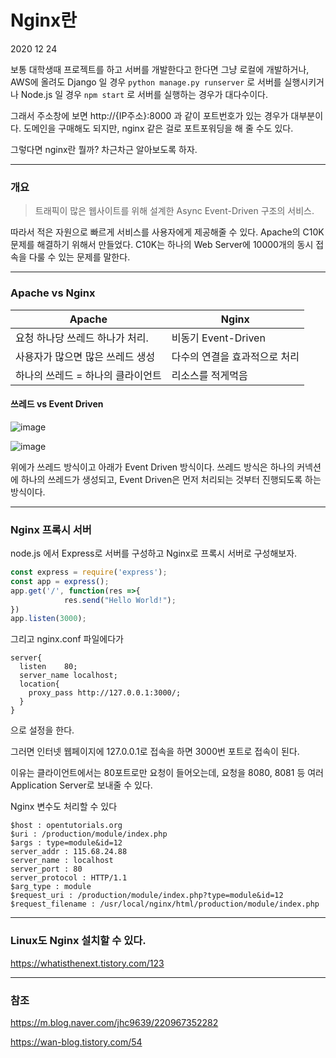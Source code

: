 # Nginx란

2020 12 24

보통 대학생때 프로젝트를 하고 서버를 개발한다고 한다면 그냥 로컬에 개발하거나, AWS에 올려도 Django 일 경우 `python manage.py runserver` 로 서버를 실행시키거나 Node.js 일 경우 `npm start` 로 서버를 실행하는 경우가 대다수이다.

그래서 주소창에 보면 http://{IP주소}:8000 과 같이 포트번호가 있는 경우가 대부분이다. 도메인을 구매해도 되지만, nginx 같은 걸로 포트포워딩을 해 줄 수도 있다.

그렇다면 nginx란 뭘까? 차근차근 알아보도록 하자.

---

### 개요

> 트래픽이 많은 웹사이트를 위해 설계한 Async Event-Driven 구조의 서비스.

따라서 적은 자원으로 빠르게 서비스를 사용자에게 제공해줄 수 있다. Apache의 C10K 문제를 해결하기 위해서 만들었다. C10K는 하나의 Web Server에 10000개의 동시 접속을 다룰 수 있는 문제를 말한다.

---

### Apache vs Nginx

| Apache                            | Nginx                         |
| --------------------------------- | ----------------------------- |
| 요청 하나당 쓰레드 하나가 처리.   | 비동기 Event-Driven           |
| 사용자가 많으면 많은 쓰레드 생성  | 다수의 연결을 효과적으로 처리 |
| 하나의 쓰레드 = 하나의 클라이언트 | 리소스를 적게먹음             |

#### 쓰레드 vs Event Driven

![image](https://user-images.githubusercontent.com/28242038/103152744-40260280-47ce-11eb-8e93-3fd8146e4f60.png)

![image](https://user-images.githubusercontent.com/28242038/103152749-474d1080-47ce-11eb-9290-9568c4d54844.png)

위에가 쓰레드 방식이고 아래가 Event Driven 방식이다. 쓰레드 방식은 하나의 커넥션에 하나의 쓰레드가 생성되고, Event Driven은 먼저 처리되는 것부터 진행되도록 하는 방식이다.

---

### Nginx 프록시 서버

node.js 에서 Express로 서버를 구성하고 Nginx로 프록시 서버로 구성해보자.

```javascript
const express = require('express');
const app = express();
app.get('/', function(res =>{
			res.send("Hello World!");
})
app.listen(3000);
```

그리고 nginx.conf 파일에다가

```nginx
server{
  listen 	80;
  server_name localhost;
  location{
    proxy_pass http://127.0.0.1:3000/;
  }
}
```

으로 설정을 한다.

그러면 인터넷 웹페이지에 127.0.0.1로 접속을 하면 3000번 포트로 접속이 된다.

이유는 클라이언트에서는 80포트로만 요청이 들어오는데, 요청을 8080, 8081 등 여러 Application Server로 보내줄 수 있다.



Nginx 변수도 처리할 수 있다

```
$host : opentutorials.org
$uri : /production/module/index.php
$args : type=module&id=12
server_addr : 115.68.24.88
server_name : localhost
server_port : 80
server_protocol : HTTP/1.1
$arg_type : module
$request_uri : /production/module/index.php?type=module&id=12
$request_filename : /usr/local/nginx/html/production/module/index.php
```



---

### Linux도 Nginx 설치할 수 있다.

https://whatisthenext.tistory.com/123

---

### 참조

https://m.blog.naver.com/jhc9639/220967352282

https://wan-blog.tistory.com/54